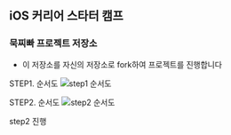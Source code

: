 ## iOS 커리어 스타터 캠프

### 묵찌빠 프로젝트 저장소

- 이 저장소를 자신의 저장소로 fork하여 프로젝트를 진행합니다

STEP1. 순서도
![step1 순서도](https://raw.githubusercontent.com/Rhode-park/ios-rock-paper-scissors/step01/image/STEP1_rockScissorsPaperGame_순서도.jpeg)

STEP2. 순서도
![step2 순서도](https://raw.githubusercontent.com/Rhode-park/ios-rock-paper-scissors/step01/image/묵찌빠게임.jpg)

step2 진행

